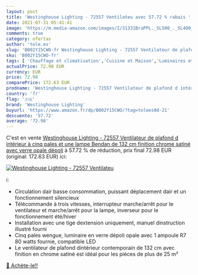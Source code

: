 ```yaml
---
layout: post
title: 'Westinghouse Lighting - 72557 Ventilateu avec 57.72 % rabais '
date: 2021-07-31 05:41:41
image: 'https://m.media-amazon.com/images/I/31331BraPPL._SL500_._SL400_.jpg'
comments: true
category: ofertas
author: 'tole.es'
slug: 'B002Y15CWO-fr Westinghouse Lighting - 72557 Ventilateur de plafond d...'
sku: 'B002Y15CWO-fr'
tags: [ 'Chauffage et climatisation','Cuisine et Maison','Luminaires et Éclairage','Luminaires et éclairage','Luminaires intérieur','Ventilateurs','Ventilateurs de plafond','Ventilateurs de plafond avec lampe intégrée','westinghouse lighting','Éclairage spécial', ]
actualPrice: 72.98 EUR
currency: EUR
price: 72.98
comparePrice: 172.63 EUR
prodname: 'Westinghouse Lighting - 72557 Ventilateur de plafond d intérieur à cinq pales et une lampe Bendan de 132 cm  finition chrome satiné avec verre opale dépoli'
country: 'fr'
flag: '🇫🇷'
brand: 'Westinghouse Lighting'
buyurl: 'https://www.amazon.fr/dp/B002Y15CWO/?tag=tolees0d-21'
descuento: '57.72'
average: '72.98'
---
```


C'est en vente [Westinghouse Lighting - 72557 Ventilateur de plafond d intérieur à cinq pales et une lampe Bendan de 132 cm  finition chrome satiné avec verre opale dépoli](https://www.amazon.fr/dp/B002Y15CWO/?tag=tolees0d-21)  à  57.72 % de réduction, prix final  72.98 EUR (original: 172.63 EUR) ici:

[![Westinghouse Lighting - 72557 Ventilateu](https://m.media-amazon.com/images/I/31331BraPPL._SL500_._SL400_.jpg)](https://www.amazon.fr/dp/B002Y15CWO/?tag=tolees0d-21)

ℹ️:

- Circulation dair basse consommation, puissant déplacement dair et un fonctionnement silencieux
- Télécommande à trois vitesses, interrupteur marche/arrêt pour le ventilateur et marche/arrêt pour la lampe, inverseur pour le fonctionnement été/hiver
- Installation avec une tige dextension uniquement, manuel dinstruction illustré fourni
- Cinq pales wengue, luminaire en verre dépoli opale avec 1 ampoule R7 80 watts fournie, compatible LED
- Le ventilateur de plafond dintérieur contemporain de 132 cm avec finition en chrome satiné est idéal pour les pièces de plus de 25 m²

[🛒 Achète-le!!](https://www.amazon.fr/dp/B002Y15CWO/?tag=tolees0d-21)
